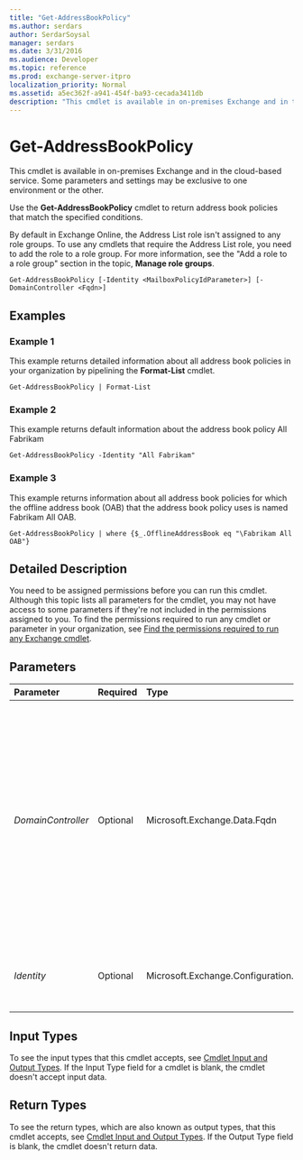 ```yaml
---
title: "Get-AddressBookPolicy"
ms.author: serdars
author: SerdarSoysal
manager: serdars
ms.date: 3/31/2016
ms.audience: Developer
ms.topic: reference
ms.prod: exchange-server-itpro
localization_priority: Normal
ms.assetid: a5ec362f-a941-454f-ba93-cecada3411db
description: "This cmdlet is available in on-premises Exchange and in the cloud-based service. Some parameters and settings may be exclusive to one environment or the other."
---
```


# Get-AddressBookPolicy

This cmdlet is available in on-premises Exchange and in the cloud-based service. Some parameters and settings may be exclusive to one environment or the other. 
  
Use the **Get-AddressBookPolicy** cmdlet to return address book policies that match the specified conditions.
  
By default in Exchange Online, the Address List role isn't assigned to any role groups. To use any cmdlets that require the Address List role, you need to add the role to a role group. For more information, see the "Add a role to a role group" section in the topic, **Manage role groups**. 
  
```
Get-AddressBookPolicy [-Identity <MailboxPolicyIdParameter>] [-DomainController <Fqdn>]

```

## Examples
<a name="Examples"> </a>

### Example 1

This example returns detailed information about all address book policies in your organization by pipelining the **Format-List** cmdlet.
  
```
Get-AddressBookPolicy | Format-List
```

### Example 2

This example returns default information about the address book policy All Fabrikam
  
```
Get-AddressBookPolicy -Identity "All Fabrikam"
```

### Example 3

This example returns information about all address book policies for which the offline address book (OAB) that the address book policy uses is named Fabrikam All OAB.
  
```
Get-AddressBookPolicy | where {$_.OfflineAddressBook eq "\Fabrikam All OAB"}
```

## Detailed Description
<a name="DetailedDescription"> </a>

You need to be assigned permissions before you can run this cmdlet. Although this topic lists all parameters for the cmdlet, you may not have access to some parameters if they're not included in the permissions assigned to you. To find the permissions required to run any cmdlet or parameter in your organization, see [Find the permissions required to run any Exchange cmdlet](https://technet.microsoft.com/library/mt432940.aspx). 
  
## Parameters
<a name="DetailedDescription"> </a>

|**Parameter**|**Required**|**Type**|**Description**|
|:-----|:-----|:-----|:-----|
| _DomainController_ <br/> |Optional  <br/> |Microsoft.Exchange.Data.Fqdn  <br/> |This parameter is available only in on-premises Exchange.  <br/> The _DomainController_ parameter specifies the domain controller that's used by this cmdlet to read data from or write data to Active Directory. You identify the domain controller by its fully qualified domain name (FQDN). For example, `dc01.contoso.com`.  <br/> |
| _Identity_ <br/> |Optional  <br/> |Microsoft.Exchange.Configuration.Tasks.MailboxPolicyIdParameter  <br/> |The _Identity_ parameter specifies the identity of the address book policy. <br/> |
   
## Input Types
<a name="InputTypes"> </a>

To see the input types that this cmdlet accepts, see [Cmdlet Input and Output Types](http://go.microsoft.com/fwlink/p/?linkId=616387). If the Input Type field for a cmdlet is blank, the cmdlet doesn't accept input data. 
  
## Return Types
<a name="ReturnTypes"> </a>

To see the return types, which are also known as output types, that this cmdlet accepts, see [Cmdlet Input and Output Types](http://go.microsoft.com/fwlink/p/?linkId=616387). If the Output Type field is blank, the cmdlet doesn't return data. 
  

